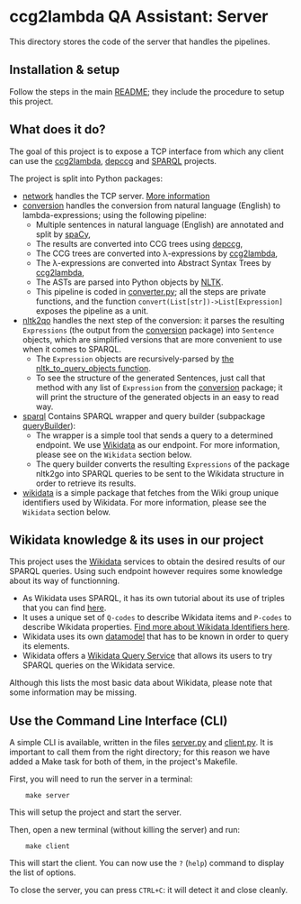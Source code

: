 # ccg2lambda QA Assistant: Server

This directory stores the code of the server that handles the pipelines.

## Installation & setup

Follow the steps in the main [README](../README.md); they include the procedure to setup this project.

## What does it do?

The goal of this project is to expose a TCP interface from which any client can use the [ccg2lambda](https://github.com/mynlp/ccg2lambda), [depccg](https://github.com/masashi-y/depccg) and [SPARQL](https://en.wikipedia.org/wiki/SPARQL) projects.

The project is split into Python packages:

 - [network](src/network) handles the TCP server. [More information](src/network/README.md)
 - [conversion](src/conversion) handles the conversion from natural language (English) to lambda-expressions; using the following pipeline:
   - Multiple sentences in natural language (English) are annotated and split by [spaCy](https://spacy.io/),
   - The results are converted into CCG trees using [depccg](https://github.com/masashi-y/depccg),
   - The CCG trees are converted into λ-expressions by [ccg2lambda](https://github.com/mynlp/ccg2lambda),
   - The λ-expressions are converted into Abstract Syntax Trees by [ccg2lambda](https://github.com/mynlp/ccg2lambda),
   - The ASTs are parsed into Python objects by [NLTK](https://www.nltk.org/).
   - This pipeline is coded in [converter.py](src/conversion/converter.py); all the steps are private functions, and the function `convert(List[str])->List[Expression]` exposes the pipeline as a unit.
 - [nltk2qo](src/nltk2qo) handles the next step of the conversion: it parses the resulting `Expressions` (the output from the [conversion](src/conversion) package) into `Sentence` objects, which are simplified versions that are more convenient to use when it comes to SPARQL.
   - The `Expression` objects are recursively-parsed by [the nltk_to_query_objects function](src/nltk2qo/converter.py).
   - To see the structure of the generated Sentences, just call that method with any list of `Expression` from the [conversion](src/conversion) package; it will print the structure of the generated objects in an easy to read way.
 - [sparql](src/sparql) Contains SPARQL wrapper and query builder (subpackage [queryBuilder](src/sparql/queryBuilder)):
   - The wrapper is a simple tool that sends a query to a determined endpoint. We use [Wikidata](https://www.wikidata.org/wiki/Wikidata:Main_Page) as our endpoint. For more information, please see on the `Wikidata` section below.
   - The query builder converts the resulting `Expressions` of the package nltk2go into SPARQL queries to be sent to the Wikidata structure in order to retrieve its results.
 - [wikidata](src/wikidata) is a simple package that fetches from the Wiki group unique identifiers used by Wikidata. For more information, please see the `Wikidata` section below.


## Wikidata knowledge & its uses in our project

This project uses the [Wikidata](https://www.wikidata.org/wiki/Wikidata:Main_Page) services to obtain the desired results of our SPARQL queries.
Using such endpoint however requires some knowledge about its way of functionning.

 - As Wikidata uses SPARQL, it has its own tutorial about its use of triples that you can find [here](https://en.wikibooks.org/wiki/SPARQL/Triples).
 - It uses a unique set of `Q-codes` to describe Wikidata items and `P-codes` to describe Wikidata properties. [Find more about Wikidata Identifiers here](https://www.wikidata.org/wiki/Wikidata:Identifiers).
 - Wikidata uses its own [datamodel](https://en.wikibooks.org/wiki/SPARQL/WIKIDATA_Qualifiers,_References_and_Ranks) that has to be known in order to query its elements.
 - Wikidata offers a [Wikidata Query Service](https://query.wikidata.org/) that allows its users to try SPARQL queries on the Wikidata service.
 
Although this lists the most basic data about Wikidata, please note that some information may be missing.

## Use the Command Line Interface (CLI)

A simple CLI is available, written in the files [server.py](src/server.py) and [client.py](src/client.py). It is important to call them from the right directory; for this reason we have added a Make task for both of them, in the project's Makefile.

First, you will need to run the server in a terminal:

        make server

This will setup the project and start the server.

Then, open a new terminal (without killing the server) and run:

        make client

This will start the client. You can now use the `?` (`help`) command to display the list of options.

To close the server, you can press `CTRL+C`: it will detect it and close cleanly.
